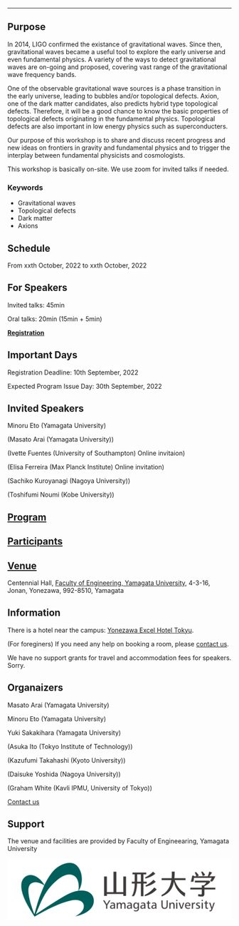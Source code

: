 ---

## Purpose

In 2014, LIGO confirmed the existance of gravitational waves. Since then, gravitational waves became a useful tool to explore the early universe and even fundamental physics. A variety of the ways to detect gravitational waves are on-going and proposed, covering vast range of the gravitational wave frequency bands.

One of the observable gravitational wave sources is a phase transition in the early universe, leading to bubbles and/or topological defects. Axion, one of the dark matter candidates, also predicts hybrid type topological defects. Therefore, it will be a good chance to know the basic properties of topological defects originating in the fundamental physics. Topological defects are also important in low energy physics such as superconducters. 

Our purpose of this workshop is to share and discuss recent progress and new ideas on frontiers in gravity and fundamental physics and
to trigger the interplay between fundamental physicists and cosmologists.

This workshop is basically on-site. We use zoom for invited talks if needed.

### Keywords

- Gravitational waves
- Topological defects
- Dark matter
- Axions

## Schedule

From xxth October, 2022 to xxth October, 2022

## For Speakers

Invited talks: 45min

Oral talks: 20min (15min + 5min)

[**Registration**](https://docs.google.com/forms/d/e/1FAIpQLScQ7cZczh49vsoBibnotlcjHMDr4zpHkij-wIlkZcfzcFgOag/viewform?usp=sf_link)

## Important Days

Registration Deadline: 10th September, 2022

Expected Program Issue Day: 30th September, 2022

## Invited Speakers



Minoru Eto (Yamagata University)

(Masato Arai (Yamagata University))

(Ivette Fuentes (University of Southampton) Online invitaion)

(Elisa Ferreira (Max Planck Institute) Online invitation)

(Sachiko Kuroyanagi (Nagoya University))

(Toshifumi Noumi (Kobe University))

## [Program](program)

## [Participants](participants)

## [Venue](https://goo.gl/maps/SRyD9WjDTtY7XSceA)

Centennial Hall,
[Faculty of Engineering,
Yamagata University](https://www.yz.yamagata-u.ac.jp/en/), 
4-3-16, Jonan, Yonezawa, 992-8510, Yamagata

## Information

There is a hotel near the campus: [Yonezawa Excel Hotel Tokyu](https://www.tokyuhotels.co.jp/yonezawa-e/index.html).

(For foreginers) If you need any help on booking a room, please [contact us](https://docs.google.com/forms/d/e/1FAIpQLSe-WvHLB6pjCyKTq3vbE7N5C_1kKwo4OvinEA9pueLrgdbBWg/viewform?usp=sf_link).

We have no support grants for travel and accommodation fees for speakers. Sorry.

## Organaizers

Masato Arai (Yamagata University)

Minoru Eto (Yamagata University)

Yuki Sakakihara (Yamagata University)

(Asuka Ito (Tokyo Institute of Technology))

(Kazufumi Takahashi (Kyoto University))

(Daisuke Yoshida (Nagoya University))

(Graham White (Kavli IPMU, University of Tokyo))

[Contact us](https://docs.google.com/forms/d/e/1FAIpQLSe-WvHLB6pjCyKTq3vbE7N5C_1kKwo4OvinEA9pueLrgdbBWg/viewform?usp=sf_link)


## Support

The venue and facilities are provided by Faculty of Engineearing, Yamagata University

![Logo YU](YU-logomark01.png)





